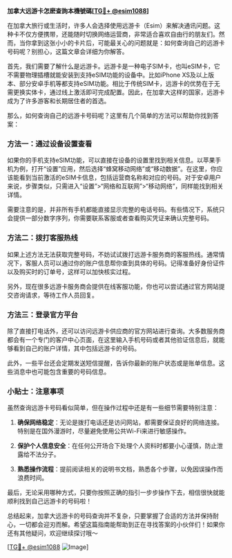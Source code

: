 **加拿大远游卡怎麽查詢本機號碼[[TG💪+ @esim1088](https://t.me/s/esim1088)]**

在加拿大旅行或生活时，许多人会选择使用远游卡（Esim）来解决通讯问题。这种卡不仅方便携带，还能随时切换网络运营商，非常适合喜欢自由行的朋友们。然而，当你拿到这张小小的卡片后，可能最关心的问题就是：如何查询自己的远游卡号码呢？别担心，这篇文章会详细为你解答。

首先，我们需要了解什么是远游卡。远游卡是一种电子SIM卡，也叫eSIM卡，它不需要物理插槽就能安装到支持eSIM功能的设备中。比如iPhone XS及以上版本、部分安卓手机等都支持eSIM功能。相比于传统SIM卡，远游卡的优势在于无需更换实体卡，通过线上激活即可完成配置。因此，在加拿大这样的国家，远游卡成为了许多游客和长期居住者的首选。

那么，如何查询自己的远游卡号码呢？这里有几个简单的方法可以帮助你找到答案：

### 方法一：通过设备设置查看

如果你的手机支持eSIM功能，可以直接在设备的设置里找到相关信息。以苹果手机为例，打开“设置”应用，然后选择“蜂窝移动网络”或“移动数据”。在这里，你应该能看到当前激活的eSIM卡信息，包括运营商名称和对应的号码。对于安卓用户来说，步骤类似，只需进入“设置”>“网络和互联网”>“移动网络”，同样能找到相关详情。

需要注意的是，并非所有手机都能直接显示完整的电话号码。有些情况下，系统只会提供一部分数字序列，你需要联系客服或者查看购买凭证来确认完整号码。

### 方法二：拨打客服热线

如果上述方法无法获取完整号码，不妨试试拨打远游卡服务商的客服热线。通常情况下，客服人员可以通过你的账户信息帮你查到具体的号码。记得准备好身份证件以及购买时的订单号，这样可以加快核实过程。

另外，现在很多远游卡服务商会提供在线客服功能，你也可以尝试通过官方网站提交咨询请求，等待工作人员回复。

### 方法三：登录官方平台

除了直接打电话外，还可以访问远游卡供应商的官方网站进行查询。大多数服务商都会有一个专门的客户中心页面，在这里输入手机号码或者其他验证信息后，就能够看到自己的账户详情，其中包括远游卡的号码。

此外，一些平台还会定期发送短信提醒，告诉你最新的账户状态或是账单信息。这些消息中也可能包含重要的号码信息。

### 小贴士：注意事项

虽然查询远游卡号码看似简单，但在操作过程中还是有一些细节需要特别注意：

1. **确保网络稳定**：无论是拨打电话还是访问网站，都需要保证良好的网络连接。特别是在国外漫游时，尽量避免使用公共Wi-Fi来进行敏感操作。
   
2. **保护个人信息安全**：在任何公开场合下处理个人资料时都要小心谨慎，防止泄露给不法分子。

3. **熟悉操作流程**：提前阅读相关的说明书文档，熟悉各个步骤，以免因误操作而浪费时间。

最后，无论采用哪种方式，只要你按照正确的指引一步步操作下去，相信很快就能顺利找到自己远游卡的号码啦！

总结起来，加拿大远游卡的号码查询并不复杂，只要掌握了合适的方法并保持耐心，一切都会迎刃而解。希望这篇指南能帮助到正在寻找答案的小伙伴们！如果你还有其他疑问，欢迎继续探讨哦～

[[TG💪+ @esim1088](https://t.me/s/esim1088) ![Image](https://i.postimg.cc/4NQfJmqS/Snipaste-2025-05-13-00-14-12.png)]